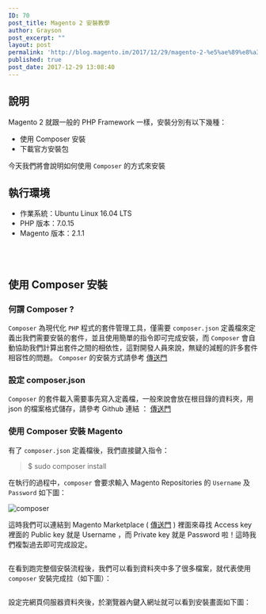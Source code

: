 ```yaml
---
ID: 70
post_title: Magento 2 安裝教學
author: Grayson
post_excerpt: ""
layout: post
permalink: 'http://blog.magento.im/2017/12/29/magento-2-%e5%ae%89%e8%a3%9d%e6%95%99%e5%ad%b8/'
published: true
post_date: 2017-12-29 13:08:40
---
```

<h2>說明</h2>

Magento 2 就跟一般的 PHP Framework 一樣，安裝分別有以下幾種：

<ul>
<li>使用 Composer 安裝</li>
<li>下載官方安裝包</li>
</ul>

今天我們將會說明如何使用 <code>Composer</code> 的方式來安裝
<br>

<h2>執行環境</h2>

<ul>
<li>作業系統：Ubuntu Linux 16.04 LTS</li>
<li>PHP 版本：7.0.15</li>
<li>Magento 版本：2.1.1</li>
</ul>

<br><br>

<h2>使用 Composer 安裝</h2>

<h3>何謂 Composer ?</h3>

<code>Composer</code> 為現代化 <code>PHP</code> 程式的套件管理工具，僅需要 <code>composer.json</code> 定義檔來定義出我們需要安裝的套件，並且使用簡單的指令即可完成安裝，而 <code>Composer</code> 會自動協助我們計算出套件之間的相依性，這對開發人員來說，無疑的減輕的許多套件相容性的問題。  <code>Composer</code> 的安裝方式請參考  <a href="https://getcomposer.ycnets.com/doc/00-intro.md#installation-linux-unix-osx">傳送門</a>

<h3>設定 composer.json</h3>

<code>Composer</code> 的套件載入需要事先寫入定義檔，一般來說會放在根目錄的資料夾，用 json 的檔案格式儲存，請參考 Github 連結 ： <a href="https://github.com/GraysonAstral/Magento2-composer-config">傳送門</a>

<h3>使用 Composer 安裝 Magento</h3>

有了 <code>composer.json</code> 定義檔後，我們直接鍵入指令：

<blockquote>
  $ sudo composer install
</blockquote>

在執行的過程中，<code>composer</code> 會要求輸入 Magento Repositories 的 <code>Username</code> 及 <code>Password</code> 如下圖：

<img src="http://blog.magento.im/wp-content/uploads/2017/12/%E5%9C%96%E7%89%87-1-3.png" alt=" composer " />

這時我們可以連結到 Magento Marketplace ( <a href="https://marketplace.magento.com/customer/accessKeys/">傳送門</a> ) 裡面來尋找 Access key 裡面的 Public key 就是 Username ，而 Private key 就是 Password 啦！這時我們複製過去即可完成設定。

<img src="http://blog.magento.im/wp-content/uploads/2017/12/%E8%9E%A2%E5%B9%95%E5%BF%AB%E7%85%A7-2017-12-29-21.52.25.png" alt="" />

在看到跑完整個安裝流程後，我們可以看到資料夾中多了很多檔案，就代表使用 <code>composer</code> 安裝完成拉（如下圖）：

<img src="http://blog.magento.im/wp-content/uploads/2017/12/%E5%9C%96%E7%89%87-1-4.png" alt="" />

設定完網頁伺服器資料夾後，於瀏覽器內鍵入網址就可以看到安裝畫面如下圖：

<img src="http://blog.magento.im/wp-content/uploads/2017/12/%E8%9E%A2%E5%B9%95%E5%BF%AB%E7%85%A7-2017-12-29-21.54.45.png" alt="" />